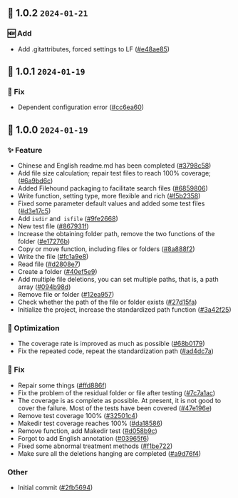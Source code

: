 ## 🎉 1.0.2 `2024-01-21`
### 🆕 Add
- Add .gitattributes, forced settings to LF ([#e48ae85](https://github.com/kwooshung/files/commit/e48ae85142cd177763fd79c0d2945c9bbde9cb3c))

## 🎉 1.0.1 `2024-01-19`
### 🐛 Fix
- Dependent configuration error ([#cc6ea60](https://github.com/kwooshung/files/commit/cc6ea606cceb145e0fe98449cf44ec31421ed23e))

## 🎉 1.0.0 `2024-01-19`
### ✨ Feature
- Chinese and English readme.md has been completed ([#3798c58](https://github.com/kwooshung/files/commit/3798c58de0462d60c3e4171fce683a42647518f4))
- Add file size calculation; repair test files to reach 100% coverage; ([#6a9bd6c](https://github.com/kwooshung/files/commit/6a9bd6ce08a73b3cd2669a7a6f0771ac4ae0c723))
- Added Filehound packaging to facilitate search files ([#6859806](https://github.com/kwooshung/files/commit/68598065ef83a335df92c79b8e0b278182b8ddf9))
- Write function, setting type, more flexible and rich ([#f5b2358](https://github.com/kwooshung/files/commit/f5b23583588f30ef54ea6cc5f24b026de1d0c8c2))
- Fixed some parameter default values ​​and added some test files ([#d3e17c5](https://github.com/kwooshung/files/commit/d3e17c59d72b627012d1d4d7043abc5d42146c8f))
- Add `isdir` and` isfile` ([#9fe2668](https://github.com/kwooshung/files/commit/9fe266853f51204daed4a272352d0a2011db1f25))
- New test file ([#867931f](https://github.com/kwooshung/files/commit/867931f2700ad63c30001922fc7f071744ac8ac3))
- Increase the obtaining folder path, remove the two functions of the folder ([#e17276b](https://github.com/kwooshung/files/commit/e17276bcf82d2665a87fc25917693109143c788d))
- Copy or move function, including files or folders ([#8a888f2](https://github.com/kwooshung/files/commit/8a888f23c6da6be7288f7a4497f7d794a09df467))
- Write the file ([#fc1a9e8](https://github.com/kwooshung/files/commit/fc1a9e808117f8459a244b715000d43f1a5e861e))
- Read file ([#d2808e7](https://github.com/kwooshung/files/commit/d2808e7d2d62602432c86acc3a544a2a21e5e17f))
- Create a folder ([#40ef5e9](https://github.com/kwooshung/files/commit/40ef5e99becdfcb68b3f8819f42e8f6f21c46960))
- Add multiple file deletions, you can set multiple paths, that is, a path array ([#094b98d](https://github.com/kwooshung/files/commit/094b98dcbfda48fc97c1ad00bfbf5ff21e57b833))
- Remove file or folder ([#12ea957](https://github.com/kwooshung/files/commit/12ea95729fde7bc08b26080e2ac0fd4339c44bde))
- Check whether the path of the file or folder exists ([#27d15fa](https://github.com/kwooshung/files/commit/27d15fa10eb6090f680bff69120feb039e980c23))
- Initialize the project, increase the standardized path function ([#3a42f25](https://github.com/kwooshung/files/commit/3a42f25b401f98fb3605dc3ca3e7a1506a735e43))
### 💩 Optimization
- The coverage rate is improved as much as possible ([#68b0179](https://github.com/kwooshung/files/commit/68b01798a8bdb05494f04b3221be90697959ef73))
- Fix the repeated code, repeat the standardization path ([#ad4dc7a](https://github.com/kwooshung/files/commit/ad4dc7a2e7d04d3829b9028a6a2c169911119d36))
### 🐛 Fix
- Repair some things ([#ffd886f](https://github.com/kwooshung/files/commit/ffd886ffa89a79e0b2a15fb293a57a6efffa950e))
- Fix the problem of the residual folder or file after testing ([#7c7a1ac](https://github.com/kwooshung/files/commit/7c7a1ac843b7bea4246afe7ac1ebe23264674bf6))
- The coverage is as complete as possible. At present, it is not good to cover the failure. Most of the tests have been covered ([#47e196e](https://github.com/kwooshung/files/commit/47e196e65b4a2834114557b10b071d1bfb4bff8e))
- Remove test coverage 100% ([#32501c4](https://github.com/kwooshung/files/commit/32501c4d92e72405ce67c87ca892b299c3f75cdf))
- Makedir test coverage reaches 100% ([#da18586](https://github.com/kwooshung/files/commit/da1858613c8c52e04eed618647dc12761e844cdc))
- Remove function, add Makedir test ([#d058b9c](https://github.com/kwooshung/files/commit/d058b9ca79918583dc057e89326a4704d90f4d8d))
- Forgot to add English annotation ([#03965f6](https://github.com/kwooshung/files/commit/03965f67c89eff5f5c3d74e08c8c3336d2f0ff51))
- Fixed some abnormal treatment methods ([#f1be722](https://github.com/kwooshung/files/commit/f1be7225d059be1401240cb73ee86e54a67542e4))
- Make sure all the deletions hanging are completed ([#a9d76f4](https://github.com/kwooshung/files/commit/a9d76f4523f753d8096341182a28329cb643c119))
### Other
- Initial commit ([#2fb5694](https://github.com/kwooshung/files/commit/2fb569486270d052230ee82510fc004129912a6e))
